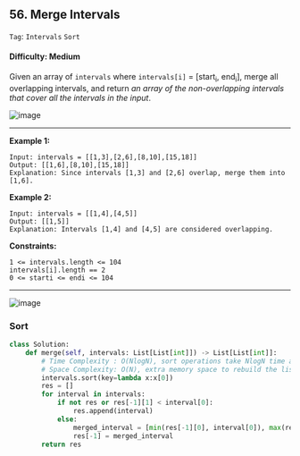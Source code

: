 ## 56. Merge Intervals

```Tag```: ```Intervals``` ```Sort```

#### Difficulty: Medium

Given an array of ```intervals``` where ```intervals[i]``` = [start<sub>i</sub>, end<sub>i</sub>], merge all overlapping intervals, and return _an array of the non-overlapping intervals that cover all the intervals in the input_.

![image](https://user-images.githubusercontent.com/35042430/212605592-49effbf1-3bd0-437b-b26c-9e42bf25ff68.png)

---

__Example 1:__
```
Input: intervals = [[1,3],[2,6],[8,10],[15,18]]
Output: [[1,6],[8,10],[15,18]]
Explanation: Since intervals [1,3] and [2,6] overlap, merge them into [1,6].
```

__Example 2:__
```
Input: intervals = [[1,4],[4,5]]
Output: [[1,5]]
Explanation: Intervals [1,4] and [4,5] are considered overlapping.
```

__Constraints:__
```
1 <= intervals.length <= 104
intervals[i].length == 2
0 <= starti <= endi <= 104
```

---

![image](https://leetcode.com/problems/merge-intervals/solutions/127480/Figures/56/sort.png)

### Sort

```Python
class Solution:
    def merge(self, intervals: List[List[int]]) -> List[List[int]]:
        # Time Complexity : O(NlogN), sort operations take NlogN time at worst
        # Space Complexity: O(N), extra memory space to rebuild the list of intervals
        intervals.sort(key=lambda x:x[0])
        res = []
        for interval in intervals:
            if not res or res[-1][1] < interval[0]:
                res.append(interval)
            else:
                merged_interval = [min(res[-1][0], interval[0]), max(res[-1][1], interval[1])]
                res[-1] = merged_interval
        return res
```
